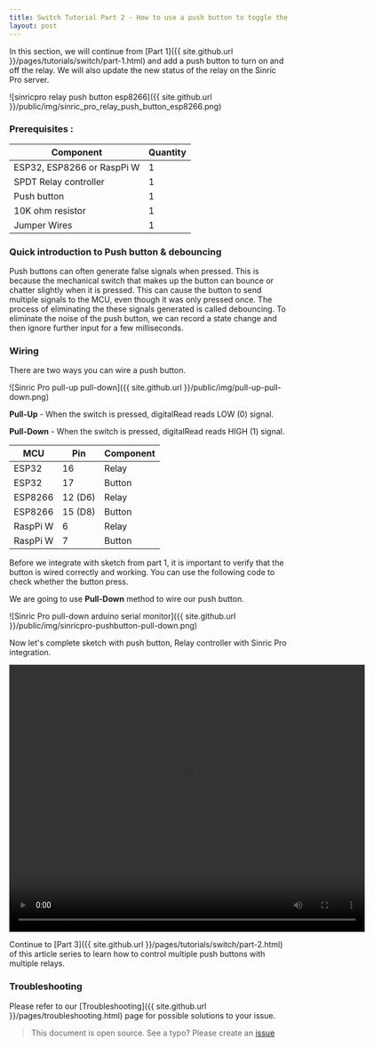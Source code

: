 ```yaml
---
title: Switch Tutorial Part 2 - How to use a push button to toggle the Relay
layout: post
---
```


In this section, we will continue from [Part 1]({{ site.github.url }}/pages/tutorials/switch/part-1.html) and add a push button to turn on and off the relay. We will also update the new status of the relay on the Sinric Pro server.


![sinricpro relay push button esp8266]({{ site.github.url }}/public/img/sinric_pro_relay_push_button_esp8266.png) 
### Prerequisites : 


| Component    | Quantity |
| ---------                   | ------- |
| ESP32, ESP8266 or RaspPi W  |    1     |
| SPDT Relay controller       |    1     |
| Push button                 |    1     |
| 10K ohm resistor            |    1     | 
| Jumper Wires                |    1     | 

### Quick introduction to Push button & debouncing

Push buttons can often generate false signals when pressed. This is because the mechanical switch that makes up the button can bounce or chatter slightly when it is pressed. This can cause the button to send multiple signals to the MCU, even though it was only pressed once. The process of eliminating the these signals generated is called debouncing. To eliminate the noise of the push button, we can record a state change and then ignore further input for a few milliseconds.

### Wiring

There are two ways you can wire a push button.

![Sinric Pro pull-up pull-down]({{ site.github.url }}/public/img/pull-up-pull-down.png) 

**Pull-Up** - When the switch is pressed, digitalRead reads LOW (0) signal.

**Pull-Down** - When the switch is pressed, digitalRead reads HIGH (1) signal.
 


| MCU       | Pin     | Component     |
| --------- | ------- | ------- |
| ESP32     |    16   |    Relay   |
| ESP32     |    17   |    Button   |
| ESP8266   |    12 (D6)    |    Relay   |
| ESP8266   |    15 (D8)    |    Button   |
| RaspPi W  |    6    |    Relay   |
| RaspPi W  |    7    |    Button   |

Before we integrate with sketch from part 1, it is important to verify that the button is wired correctly and working. You can use the following code to check whether the button press.  

We are going to use **Pull-Down** method to wire our push button.

<script src="https://gist.github.com/kakopappa/23d95c1df56a7c2d2ec9aff1dcdf3a90.js"></script>

![Sinric Pro pull-down arduino serial monitor]({{ site.github.url }}/public/img/sinricpro-pushbutton-pull-down.png) 

Now let's complete sketch with push button, Relay controller with Sinric Pro integration.

<script src="https://gist.github.com/kakopappa/86f6f4c65483d6b5c21ba33f9af48d87.js"></script>


<video width="640" height="480" controls>
  <source src="{{ site.github.url }}/public/video/relay-on-off-switch.mp4" type="video/mp4">
</video>

Continue to [Part 3]({{ site.github.url }}/pages/tutorials/switch/part-2.html) of this article series to learn how to control multiple push buttons with multiple  relays.


### Troubleshooting
Please refer to our [Troubleshooting]({{ site.github.url }}/pages/troubleshooting.html) page for possible solutions to your issue.

 
> This document is open source. See a typo? Please create an [issue](https://github.com/sinricpro/help-docs)